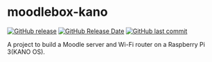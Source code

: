 # moodlebox-kano

[![GitHub release](https://img.shields.io/github/release/GXiangCo/moodlebox-kano.svg)](https://github.com/GXiangCo/moodlebox-kano/releases/latest)
[![GitHub Release Date](https://img.shields.io/github/release-date/GXiangCo/moodlebox-kano.svg)](https://github.com/GXiangCo/moodlebox-kano/releases/latest)
[![GitHub last commit](https://img.shields.io/github/last-commit/GXiangCo/moodlebox-kano.svg)](https://github.com/GXiangCo/moodlebox-kano/commits/)

A project to build a Moodle server and Wi-Fi router on a Raspberry Pi 3(KANO OS).
